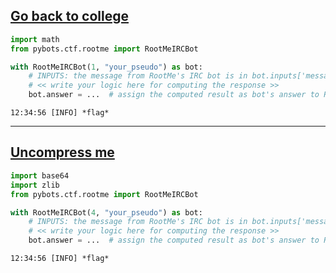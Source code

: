 ## [Go back to college](https://www.root-me.org/en/Challenges/Programming/Go-back-to-college-147)

```python
import math
from pybots.ctf.rootme import RootMeIRCBot

with RootMeIRCBot(1, "your_pseudo") as bot:
    # INPUTS: the message from RootMe's IRC bot is in bot.inputs['message']
    # << write your logic here for computing the response >>
    bot.answer = ...  # assign the computed result as bot's answer to RootMe's IRC bot
```

    12:34:56 [INFO] *flag*


-----


## [Uncompress me](https://www.root-me.org/en/Challenges/Programming/Uncompress-me)

```python
import base64
import zlib
from pybots.ctf.rootme import RootMeIRCBot

with RootMeIRCBot(4, "your_pseudo") as bot:
    # INPUTS: the message from RootMe's IRC bot is in bot.inputs['message']
    # << write your logic here for computing the response >>
    bot.answer = ...  # assign the computed result as bot's answer to RootMe's IRC bot
```

    12:34:56 [INFO] *flag*
